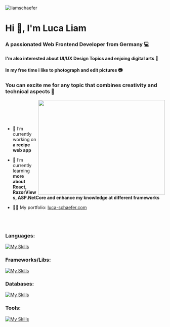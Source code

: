 
<p align="left"> <img src="https://komarev.com/ghpvc/?username=liamschaefer&label=Profile%20views&color=0e75b6&style=flat" alt="liamschaefer" /> </p>
<div>
<h1 align="left">Hi 👋, I'm Luca Liam</h1>
<h3 align="left">A passionated Web Frontend Developer from Germany 💻</h3>
<h4 align="left">I'm also interested about UI/UX Design Topics and enjoing digital arts 🎨 <br></h4> 
<h4 align="left">In my free time i like to photograph and edit pictures 📷<br></h4> 
<h3 align="left"> You can excite me for any topic that combines creativity and technical aspects 🤩</h3>
</div>


<img src="https://static.vecteezy.com/system/resources/previews/019/153/003/original/3d-minimal-programming-icon-coding-screen-web-development-concept-laptop-with-a-coding-screen-and-a-coding-icon-3d-illustration-png.png" width="400" height="300" align="right"/>

<br>
<br>
<br>
<br>

- 🔭 I’m currently working on **a recipe web app**

- 🌱 I’m currently learning **more about React, RazorViews, ASP.NetCore and enhance my knowledge at different frameworks**

- 👨‍💻 My portfolio: [luca-schaefer.com](https://luca-schaefer.com)

<br>
<br>

<h3 align="left">Languages:</h3>

[![My Skills](https://skillicons.dev/icons?i=js,ts,css,html,jquery,java,cs,dotnet&perline=10)](https://skillicons.dev)

<h3 align="left">Frameworks/Libs:</h3>

[![My Skills](https://skillicons.dev/icons?i=react,materialui,tailwind,bootstrap,spring,hibernate&perline=10)](https://skillicons.dev)

<h3 align="left">Databases:</h3>

[![My Skills](https://skillicons.dev/icons?i=mysql,mongodb)](https://skillicons.dev)

<h3 align="left">Tools:</h3>

[![My Skills](https://skillicons.dev/icons?i=git,gitlab,azure,idea,ps,rider,visualstudio,vscode&perline=10)](https://skillicons.dev)













